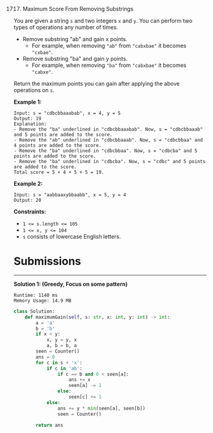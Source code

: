 1717. Maximum Score From Removing Substrings

You are given a string `s` and two integers `x` and `y`. You can perform two types of operations any number of times.

* Remove substring "ab" and gain x points.
    * For example, when removing `"ab"` from `"cabxbae"` it becomes `"cxbae"`.
* Remove substring "ba" and gain y points.
    * For example, when removing `"ba"` from `"cabxbae"` it becomes `"cabxe"`.

Return the maximum points you can gain after applying the above operations on `s`.

 

**Example 1:**
```
Input: s = "cdbcbbaaabab", x = 4, y = 5
Output: 19
Explanation:
- Remove the "ba" underlined in "cdbcbbaaabab". Now, s = "cdbcbbaaab" and 5 points are added to the score.
- Remove the "ab" underlined in "cdbcbbaaab". Now, s = "cdbcbbaa" and 4 points are added to the score.
- Remove the "ba" underlined in "cdbcbbaa". Now, s = "cdbcba" and 5 points are added to the score.
- Remove the "ba" underlined in "cdbcba". Now, s = "cdbc" and 5 points are added to the score.
Total score = 5 + 4 + 5 + 5 = 19.
```

**Example 2:**
```
Input: s = "aabbaaxybbaabb", x = 5, y = 4
Output: 20
```

**Constraints:**

* `1 <= s.length <= 105`
* `1 <= x, y <= 104`
* `s` consists of lowercase English letters.

# Submissions
---
**Solution 1: (Greedy, Focus on some pattern)**
```
Runtime: 1140 ms
Memory Usage: 14.9 MB
```
```python
class Solution:
    def maximumGain(self, s: str, x: int, y: int) -> int:
        a = 'a'
        b = 'b'
        if x < y:
            x, y = y, x
            a, b = b, a
        seen = Counter()
        ans = 0
        for c in s + 'x':
            if c in 'ab':
                if c == b and 0 < seen[a]:
                    ans += x
                    seen[a] -= 1
                else:
                    seen[c] += 1
            else:
                ans += y * min(seen[a], seen[b])
                seen = Counter()

        return ans
```